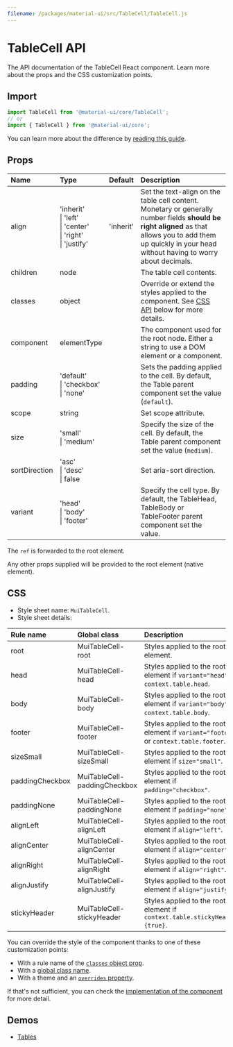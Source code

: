 ```yaml
---
filename: /packages/material-ui/src/TableCell/TableCell.js
---
```


<!--- This documentation is automatically generated, do not try to edit it. -->

# TableCell API

<p class="description">The API documentation of the TableCell React component. Learn more about the props and the CSS customization points.</p>

## Import

```js
import TableCell from '@material-ui/core/TableCell';
// or
import { TableCell } from '@material-ui/core';
```

You can learn more about the difference by [reading this guide](/guides/minimizing-bundle-size/).



## Props

| Name | Type | Default | Description |
|:-----|:-----|:--------|:------------|
| <span class="prop-name">align</span> | <span class="prop-type">'inherit'<br>&#124;&nbsp;'left'<br>&#124;&nbsp;'center'<br>&#124;&nbsp;'right'<br>&#124;&nbsp;'justify'</span> | <span class="prop-default">'inherit'</span> | Set the text-align on the table cell content.<br>Monetary or generally number fields **should be right aligned** as that allows you to add them up quickly in your head without having to worry about decimals. |
| <span class="prop-name">children</span> | <span class="prop-type">node</span> |  | The table cell contents. |
| <span class="prop-name">classes</span> | <span class="prop-type">object</span> |  | Override or extend the styles applied to the component. See [CSS API](#css) below for more details. |
| <span class="prop-name">component</span> | <span class="prop-type">elementType</span> |  | The component used for the root node. Either a string to use a DOM element or a component. |
| <span class="prop-name">padding</span> | <span class="prop-type">'default'<br>&#124;&nbsp;'checkbox'<br>&#124;&nbsp;'none'</span> |  | Sets the padding applied to the cell. By default, the Table parent component set the value (`default`). |
| <span class="prop-name">scope</span> | <span class="prop-type">string</span> |  | Set scope attribute. |
| <span class="prop-name">size</span> | <span class="prop-type">'small'<br>&#124;&nbsp;'medium'</span> |  | Specify the size of the cell. By default, the Table parent component set the value (`medium`). |
| <span class="prop-name">sortDirection</span> | <span class="prop-type">'asc'<br>&#124;&nbsp;'desc'<br>&#124;&nbsp;false</span> |  | Set aria-sort direction. |
| <span class="prop-name">variant</span> | <span class="prop-type">'head'<br>&#124;&nbsp;'body'<br>&#124;&nbsp;'footer'</span> |  | Specify the cell type. By default, the TableHead, TableBody or TableFooter parent component set the value. |

The `ref` is forwarded to the root element.

Any other props supplied will be provided to the root element (native element).

## CSS

- Style sheet name: `MuiTableCell`.
- Style sheet details:

| Rule name | Global class | Description |
|:-----|:-------------|:------------|
| <span class="prop-name">root</span> | <span class="prop-name">MuiTableCell-root</span> | Styles applied to the root element.
| <span class="prop-name">head</span> | <span class="prop-name">MuiTableCell-head</span> | Styles applied to the root element if `variant="head"` or `context.table.head`.
| <span class="prop-name">body</span> | <span class="prop-name">MuiTableCell-body</span> | Styles applied to the root element if `variant="body"` or `context.table.body`.
| <span class="prop-name">footer</span> | <span class="prop-name">MuiTableCell-footer</span> | Styles applied to the root element if `variant="footer"` or `context.table.footer`.
| <span class="prop-name">sizeSmall</span> | <span class="prop-name">MuiTableCell-sizeSmall</span> | Styles applied to the root element if `size="small"`.
| <span class="prop-name">paddingCheckbox</span> | <span class="prop-name">MuiTableCell-paddingCheckbox</span> | Styles applied to the root element if `padding="checkbox"`.
| <span class="prop-name">paddingNone</span> | <span class="prop-name">MuiTableCell-paddingNone</span> | Styles applied to the root element if `padding="none"`.
| <span class="prop-name">alignLeft</span> | <span class="prop-name">MuiTableCell-alignLeft</span> | Styles applied to the root element if `align="left"`.
| <span class="prop-name">alignCenter</span> | <span class="prop-name">MuiTableCell-alignCenter</span> | Styles applied to the root element if `align="center"`.
| <span class="prop-name">alignRight</span> | <span class="prop-name">MuiTableCell-alignRight</span> | Styles applied to the root element if `align="right"`.
| <span class="prop-name">alignJustify</span> | <span class="prop-name">MuiTableCell-alignJustify</span> | Styles applied to the root element if `align="justify"`.
| <span class="prop-name">stickyHeader</span> | <span class="prop-name">MuiTableCell-stickyHeader</span> | Styles applied to the root element if `context.table.stickyHeader={true}`.

You can override the style of the component thanks to one of these customization points:

- With a rule name of the [`classes` object prop](/customization/components/#overriding-styles-with-classes).
- With a [global class name](/customization/components/#overriding-styles-with-global-class-names).
- With a theme and an [`overrides` property](/customization/globals/#css).

If that's not sufficient, you can check the [implementation of the component](https://github.com/mui-org/material-ui/blob/master/packages/material-ui/src/TableCell/TableCell.js) for more detail.

## Demos

- [Tables](/components/tables/)

